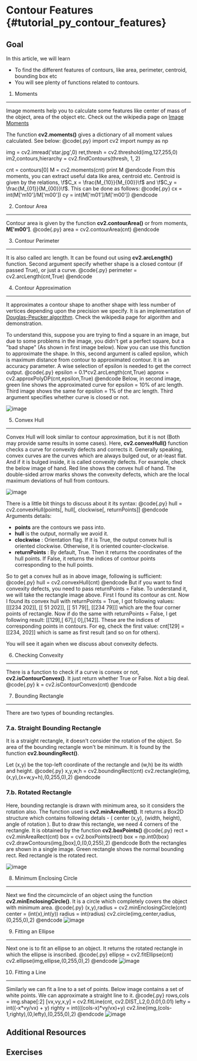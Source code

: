 Contour Features {#tutorial_py_contour_features}
================

Goal
----

In this article, we will learn

-   To find the different features of contours, like area, perimeter, centroid, bounding box etc
-   You will see plenty of functions related to contours.

1. Moments
----------

Image moments help you to calculate some features like center of mass of the object, area of the
object etc. Check out the wikipedia page on [Image
Moments](http://en.wikipedia.org/wiki/Image_moment)

The function **cv2.moments()** gives a dictionary of all moment values calculated. See below:
@code{.py}
import cv2
import numpy as np

img = cv2.imread('star.jpg',0)
ret,thresh = cv2.threshold(img,127,255,0)
im2,contours,hierarchy = cv2.findContours(thresh, 1, 2)

cnt = contours[0]
M = cv2.moments(cnt)
print M
@endcode
From this moments, you can extract useful data like area, centroid etc. Centroid is given by the
relations, \f$C_x = \frac{M_{10}}{M_{00}}\f$ and \f$C_y = \frac{M_{01}}{M_{00}}\f$. This can be done as
follows:
@code{.py}
cx = int(M['m10']/M['m00'])
cy = int(M['m01']/M['m00'])
@endcode

2. Contour Area
---------------

Contour area is given by the function **cv2.contourArea()** or from moments, **M['m00']**.
@code{.py}
area = cv2.contourArea(cnt)
@endcode

3. Contour Perimeter
--------------------

It is also called arc length. It can be found out using **cv2.arcLength()** function. Second
argument specify whether shape is a closed contour (if passed True), or just a curve.
@code{.py}
perimeter = cv2.arcLength(cnt,True)
@endcode

4. Contour Approximation
------------------------

It approximates a contour shape to another shape with less number of vertices depending upon the
precision we specify. It is an implementation of [Douglas-Peucker
algorithm](http://en.wikipedia.org/wiki/Ramer-Douglas-Peucker_algorithm). Check the wikipedia page
for algorithm and demonstration.

To understand this, suppose you are trying to find a square in an image, but due to some problems in
the image, you didn't get a perfect square, but a "bad shape" (As shown in first image below). Now
you can use this function to approximate the shape. In this, second argument is called epsilon,
which is maximum distance from contour to approximated contour. It is an accuracy parameter. A wise
selection of epsilon is needed to get the correct output.
@code{.py}
epsilon = 0.1*cv2.arcLength(cnt,True)
approx = cv2.approxPolyDP(cnt,epsilon,True)
@endcode
Below, in second image, green line shows the approximated curve for epsilon = 10% of arc length.
Third image shows the same for epsilon = 1% of the arc length. Third argument specifies whether
curve is closed or not.

![image](images/approx.jpg)

5. Convex Hull
--------------

Convex Hull will look similar to contour approximation, but it is not (Both may provide same results
in some cases). Here, **cv2.convexHull()** function checks a curve for convexity defects and
corrects it. Generally speaking, convex curves are the curves which are always bulged out, or
at-least flat. And if it is bulged inside, it is called convexity defects. For example, check the
below image of hand. Red line shows the convex hull of hand. The double-sided arrow marks shows the
convexity defects, which are the local maximum deviations of hull from contours.

![image](images/convexitydefects.jpg)

There is a little bit things to discuss about it its syntax:
@code{.py}
hull = cv2.convexHull(points[, hull[, clockwise[, returnPoints]]
@endcode
Arguments details:

-   **points** are the contours we pass into.
-   **hull** is the output, normally we avoid it.
-   **clockwise** : Orientation flag. If it is True, the output convex hull is oriented clockwise.
    Otherwise, it is oriented counter-clockwise.
-   **returnPoints** : By default, True. Then it returns the coordinates of the hull points. If
    False, it returns the indices of contour points corresponding to the hull points.

So to get a convex hull as in above image, following is sufficient:
@code{.py}
hull = cv2.convexHull(cnt)
@endcode
But if you want to find convexity defects, you need to pass returnPoints = False. To understand it,
we will take the rectangle image above. First I found its contour as cnt. Now I found its convex
hull with returnPoints = True, I got following values:
[[[234 202]], [[ 51 202]], [[ 51 79]], [[234 79]]] which are the four corner points of rectangle.
Now if do the same with returnPoints = False, I get following result: [[129],[ 67],[ 0],[142]].
These are the indices of corresponding points in contours. For eg, check the first value:
cnt[129] = [[234, 202]] which is same as first result (and so on for others).

You will see it again when we discuss about convexity defects.

6. Checking Convexity
---------------------

There is a function to check if a curve is convex or not, **cv2.isContourConvex()**. It just return
whether True or False. Not a big deal.
@code{.py}
k = cv2.isContourConvex(cnt)
@endcode

7. Bounding Rectangle
---------------------

There are two types of bounding rectangles.

### 7.a. Straight Bounding Rectangle

It is a straight rectangle, it doesn't consider the rotation of the object. So area of the bounding
rectangle won't be minimum. It is found by the function **cv2.boundingRect()**.

Let (x,y) be the top-left coordinate of the rectangle and (w,h) be its width and height.
@code{.py}
x,y,w,h = cv2.boundingRect(cnt)
cv2.rectangle(img,(x,y),(x+w,y+h),(0,255,0),2)
@endcode

### 7.b. Rotated Rectangle

Here, bounding rectangle is drawn with minimum area, so it considers the rotation also. The function
used is **cv2.minAreaRect()**. It returns a Box2D structure which contains following detals - (
center (x,y), (width, height), angle of rotation ). But to draw this rectangle, we need 4 corners of
the rectangle. It is obtained by the function **cv2.boxPoints()**
@code{.py}
rect = cv2.minAreaRect(cnt)
box = cv2.boxPoints(rect)
box = np.int0(box)
cv2.drawContours(img,[box],0,(0,0,255),2)
@endcode
Both the rectangles are shown in a single image. Green rectangle shows the normal bounding rect. Red
rectangle is the rotated rect.

![image](images/boundingrect.png)

8. Minimum Enclosing Circle
---------------------------

Next we find the circumcircle of an object using the function **cv2.minEnclosingCircle()**. It is a
circle which completely covers the object with minimum area.
@code{.py}
(x,y),radius = cv2.minEnclosingCircle(cnt)
center = (int(x),int(y))
radius = int(radius)
cv2.circle(img,center,radius,(0,255,0),2)
@endcode
![image](images/circumcircle.png)

9. Fitting an Ellipse
---------------------

Next one is to fit an ellipse to an object. It returns the rotated rectangle in which the ellipse is
inscribed.
@code{.py}
ellipse = cv2.fitEllipse(cnt)
cv2.ellipse(img,ellipse,(0,255,0),2)
@endcode
![image](images/fitellipse.png)

10. Fitting a Line
------------------

Similarly we can fit a line to a set of points. Below image contains a set of white points. We can
approximate a straight line to it.
@code{.py}
rows,cols = img.shape[:2]
[vx,vy,x,y] = cv2.fitLine(cnt, cv2.DIST_L2,0,0.01,0.01)
lefty = int((-x*vy/vx) + y)
righty = int(((cols-x)*vy/vx)+y)
cv2.line(img,(cols-1,righty),(0,lefty),(0,255,0),2)
@endcode
![image](images/fitline.jpg)

Additional Resources
--------------------

Exercises
---------
